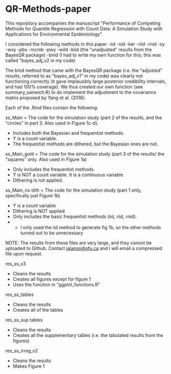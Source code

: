 # QR-Methods-paper
This repository accompanies the manuscript "Performance of Competing Methods for Quantile Regression with Count Data: A Simulation Study with Applications for Environmental Epidemiology".

I considered the following methods in this paper
-iid
-nid
-ker
-riid
-rnid
-xy
-wxy
-pbs
-mcmb
-pwy
-wild
-biid (the "unadjusted" results from the BayesQR package)
-bnid (I had to write my own function for this; this was called "bayes_adj_v2 in my code)

The bnid method that came with the BayesQR package (i.e. the "adjusted" results, referred to as "bayes_adj_v1" in my code) was clearly not functioning correctly (it gave implausibly large posterior credibility intervals, and had 100% coverage). We thus created our own function (see summary_sanwich.R) to do implement the adjustment to the covariance matrix proposed by Yang et al. (2016). 


Each of the .Rmd files contain the following:

ss_Main = The code for the simulation study (part 2 of the results, and the "circles" in part 3. Also used in Figure 1c-d). 
- Includes both the Bayesian and frequentist methods.
- Y is a count variable. 
- The frequestist methods are dithered, but the Bayesian ones are not. 

ss_Main_gold = The code for the simulation study (part 3 of the results/ the "squares" only. Also used in Figure 1a)
- Only includes the frequentist methods.
- Y is NOT a count variable. It is a continuous variable
- Dithering is not applied. 

ss_Main_no dith = The code for the simulation study (part 1 only, specifically just Figure 1b)
- Y is a count variable
- Dithering is NOT applied
- Only includes the basic frequentist methods (iid, riid, rnid). 
- - I only used the iid method to generate fig 1b, so the other methods turned out to be unnecessary

NOTE: The results from these files are very large, and they cannot be uploaded to Github. Contact jalampi@sfu.ca and I will email a compressed file upon request. 

res_ss_v3
- Cleans the results
- Creates all figures except for figure 1 
- Uses the function in "ggplot_functions.R"

res_ss_tables
- Cleans the results
- Creates all of the tables

res_ss_sup tables
- Cleans the results
- Creates all the supplementary tables (i.e. the tabulated results from the figures)

res_ss_irreg_v2
- Cleans the results
- Makes Figure 1
